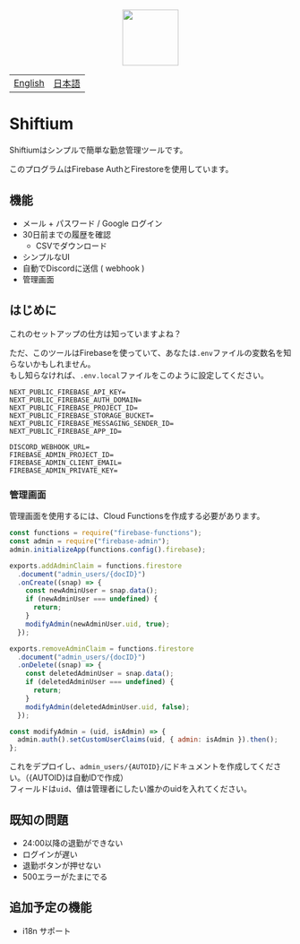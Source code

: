 <h3 align="center">
  <img src="https://user-images.githubusercontent.com/39876629/143676769-30164064-157b-4da7-92f5-00a0eb888c5f.png" height=100 />
</h3>

<table>
<tbody>
  <tr>
    <td><a href="https://github.com/vcborn/shiftium/blob/main/README.md">English</a></td>
    <td><a href="https://github.com/vcborn/shiftium/blob/main/README_jp.md">日本語</a></td>
  </tr>
  </tbody>
</table>

# Shiftium

Shiftiumはシンプルで簡単な勤怠管理ツールです。

このプログラムはFirebase AuthとFirestoreを使用しています。

## 機能

- メール + パスワード / Google ログイン
- 30日前までの履歴を確認
  - CSVでダウンロード
- シンプルなUI
- 自動でDiscordに送信 ( webhook )
- 管理画面

## はじめに

これのセットアップの仕方は知っていますよね？

ただ、このツールはFirebaseを使っていて、あなたは`.env`ファイルの変数名を知らないかもしれません。  
もし知らなければ、`.env.local`ファイルをこのように設定してください。

```
NEXT_PUBLIC_FIREBASE_API_KEY=
NEXT_PUBLIC_FIREBASE_AUTH_DOMAIN=
NEXT_PUBLIC_FIREBASE_PROJECT_ID=
NEXT_PUBLIC_FIREBASE_STORAGE_BUCKET=
NEXT_PUBLIC_FIREBASE_MESSAGING_SENDER_ID=
NEXT_PUBLIC_FIREBASE_APP_ID=

DISCORD_WEBHOOK_URL=
FIREBASE_ADMIN_PROJECT_ID=
FIREBASE_ADMIN_CLIENT_EMAIL=
FIREBASE_ADMIN_PRIVATE_KEY=
```

### 管理画面
管理画面を使用するには、Cloud Functionsを作成する必要があります。
```js
const functions = require("firebase-functions");
const admin = require("firebase-admin");
admin.initializeApp(functions.config().firebase);

exports.addAdminClaim = functions.firestore
  .document("admin_users/{docID}")
  .onCreate((snap) => {
    const newAdminUser = snap.data();
    if (newAdminUser === undefined) {
      return;
    }
    modifyAdmin(newAdminUser.uid, true);
  });

exports.removeAdminClaim = functions.firestore
  .document("admin_users/{docID}")
  .onDelete((snap) => {
    const deletedAdminUser = snap.data();
    if (deletedAdminUser === undefined) {
      return;
    }
    modifyAdmin(deletedAdminUser.uid, false);
  });

const modifyAdmin = (uid, isAdmin) => {
  admin.auth().setCustomUserClaims(uid, { admin: isAdmin }).then();
};
```
これをデプロイし、`admin_users/{AUTOID}/`にドキュメントを作成してください。（{AUTOID}は自動IDで作成）  
フィールドは`uid`、値は管理者にしたい誰かのuidを入れてください。

## 既知の問題

- 24:00以降の退勤ができない
- ログインが遅い
- 退勤ボタンが押せない
- 500エラーがたまにでる

## 追加予定の機能

- i18n サポート
